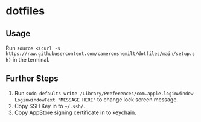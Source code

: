 # dotfiles

## Usage

Run `source <(curl -s https://raw.githubusercontent.com/cameronshemilt/dotfiles/main/setup.sh)` in the terminal.

## Further Steps

1. Run `sudo defaults write /Library/Preferences/com.apple.loginwindow LoginwindowText "MESSAGE HERE"` to change lock screen message.
2. Copy SSH Key in to `~/.ssh/`.
3. Copy AppStore signing certificate in to keychain.
